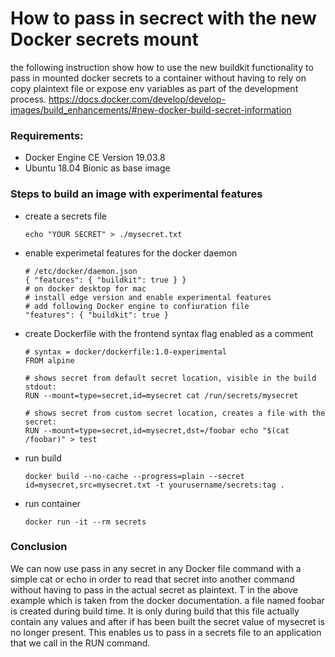 # How to pass in secrect with the new Docker secrets mount

the following instruction show how to use the new buildkit functionality to pass in mounted docker secrets to a container
without having to rely on copy plaintext file or expose env variables as part of the development process.
https://docs.docker.com/develop/develop-images/build_enhancements/#new-docker-build-secret-information

### Requirements:

- Docker Engine CE Version 19.03.8
- Ubuntu 18.04 Bionic as base image

### Steps to build an image with experimental features

- create a secrets file
  ```
  echo "YOUR SECRET" > ./mysecret.txt
  ```
- enable experimetal features for the docker daemon
  ```
  # /etc/docker/daemon.json
  { "features": { "buildkit": true } }
  # on docker desktop for mac
  # install edge version and enable experimental features
  # add following Docker engine to confiuration file
  "features": { "buildkit": true }
  ```
- create Dockerfile with the frontend syntax flag enabled as a comment

  ```
  # syntax = docker/dockerfile:1.0-experimental
  FROM alpine

  # shows secret from default secret location, visible in the build stdout:
  RUN --mount=type=secret,id=mysecret cat /run/secrets/mysecret

  # shows secret from custom secret location, creates a file with the secret:
  RUN --mount=type=secret,id=mysecret,dst=/foobar echo "$(cat /foobar)" > test
  ```

- run build
  ```
  docker build --no-cache --progress=plain --secret id=mysecret,src=mysecret.txt -t yourusername/secrets:tag .
  ```
- run container
  ```
  docker run -it --rm secrets
  ```

### Conclusion

We can now use pass in any secret in any Docker file command with a simple cat or echo
in order to read that secret into another command without having to pass in the actual secret as plaintext. T
in the above example which is taken from the docker documentation. a file named foobar is created during build time.
It is only during build that this file actually contain any values and after if has been built
the secret value of mysecret is no longer present. This enables us to pass in a secrets file to an application that
we call in the RUN command.
